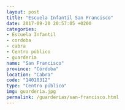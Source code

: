 ```yaml
---
layout: post
title: "Escuela Infantil San Francisco"
date: 2017-09-20 20:57:05 +0200
categories:
- Escuela Infantil
- cordoba
- cabra
- Centro público
- guarderia
name: "San Francisco"
province: "Córdoba"
location: "Cabra"
code: "14010312"
type: "Centro público"
img: guarderia.jpg
permalink: /guarderias/san-francisco.html
---
```

